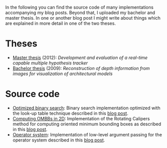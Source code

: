 In the following you can find the source code of many implementations accompanying my blog posts. Beyond that, I uploaded my bachelor and master thesis. In one or another blog post I might write about things which are explained in more detail in one of the two theses.

# Theses
* [Master thesis](http://geidav.files.wordpress.com/2013/04/mscthesis.pdf) (2012): *Development and evaluation of a real-time capable multiple hypothesis tracker*
* [Bachelor thesis](http://geidav.files.wordpress.com/2013/04/bscthesis.pdf) (2009): *Reconstruction of depth information from images for visualization of architectural models*

# Source code
* [Optimized binary search](https://github.com/geidav/lut-binary-search): Binary search implementation optimized with the look-up table technique described in this [blog post](http://geidav.wordpress.com/2013/12/29/optimizing-binary-search/).
* [Computing OMBBs in 2D](https://github.com/geidav/ombb-rotating-calipers): Implementation of the Rotating Calipers method for computing oriented minimum bounding boxes as described in this [blog post](http://geidav.wordpress.com/2014/01/23/computing-oriented-minimum-bounding-boxes-in-2d/).
* [Operator system](https://github.com/geidav/op-sys): Implementation of low-level argument passing for the operator system described in this [blog post](http://geidav.wordpress.com/2013/07/31/operator-systems-accessing-parameters-in-execute-handlers/).